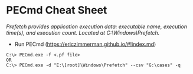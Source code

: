 # PECmd Cheat Sheet

*Prefetch provides application execution data: executable name, execution time(s), and execution count. Located at C:\Windows\Prefetch.*

- Run PECmd (https://ericzimmerman.github.io/#!index.md)

```
C:\> PECmd.exe -f <.pf file>
OR
C:\> PECmd.exe -d "E:\[root]\Windows\Prefetch" --csv "G:\cases" -q
```

